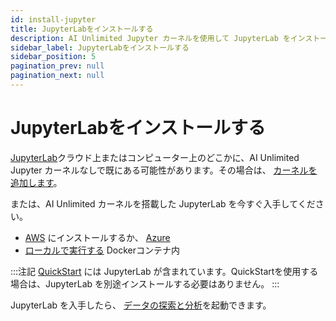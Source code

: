 ```yaml
---
id: install-jupyter
title: JupyterLabをインストールする
description: AI Unlimited Jupyter カーネルを使用して JupyterLab をインストールするためのオプションを参照してください。
sidebar_label: JupyterLabをインストールする
sidebar_position: 5
pagination_prev: null
pagination_next: null
---
```


# JupyterLabをインストールする

[JupyterLab](https://jupyter.org/)クラウド上またはコンピューター上のどこかに、AI Unlimited Jupyter カーネルなしで既にある可能性があります。その場合は、 [カーネルを追加します](https://downloads.teradata.com/download/tools/teradata-ai-unlimited-jupyter-kernel)。

または、AI Unlimited カーネルを搭載した JupyterLab を今すぐ入手してください。

- [AWS](./install-jupyterlab-aws.md) にインストールするか、 [Azure](./install-jupyterlab-azure.md)
- [ローカルで実行する](./run-jupyterlab-docker.md) Dockerコンテナ内

:::注記
[QuickStart](../quickstart/index.md) には JupyterLab が含まれています。QuickStartを使用する場合は、JupyterLab を別途インストールする必要はありません。
:::

JupyterLab を入手したら、 [データの探索と分析](../../explore-and-analyze-data/index.md)を起動できます。

